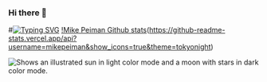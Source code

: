 ### Hi there 👋 
#[![Typing SVG](https://readme-typing-svg.herokuapp.com/?lines=Frontend+developer,+father,+freethinker)](https://git.io/typing-svg)
[!Mike Peiman Github stats](https://camo.githubusercontent.com/296199acff24e3cb082e4689e44acfc96728c6f4285e12f09cfd29e3f86933fb/68747470733a2f2f6769746875622d726561646d652d73746174732e76657263656c2e6170702f6170693f757365726e616d653d7368696e6f6b6164612673686f775f69636f6e733d74727565267468656d653d746f6b796f6e69676874)(https://github-readme-stats.vercel.app/api?username=mikepeiman&show_icons=true&theme=tokyonight)

<picture>
  <source media="(prefers-color-scheme: dark)" srcset="https://user-images.githubusercontent.com/25423296/163456776-7f95b81a-f1ed-45f7-b7ab-8fa810d529fa.png">
  <source media="(prefers-color-scheme: light)" srcset="https://user-images.githubusercontent.com/25423296/163456779-a8556205-d0a5-45e2-ac17-42d089e3c3f8.png">
  <img alt="Shows an illustrated sun in light color mode and a moon with stars in dark color mode." src="https://user-images.githubusercontent.com/25423296/163456779-a8556205-d0a5-45e2-ac17-42d089e3c3f8.png">
</picture>
<!--
**mikepeiman/mikepeiman** is a ✨ _special_ ✨ repository because its `README.md` (this file) appears on your GitHub profile.

Here are some ideas to get you started:

- 🔭 I’m currently working on ...
- 🌱 I’m currently learning ...
- 👯 I’m looking to collaborate on ...
- 🤔 I’m looking for help with ...
- 💬 Ask me about ...
- 📫 How to reach me: ...
- 😄 Pronouns: ...
- ⚡ Fun fact: ...
-->

